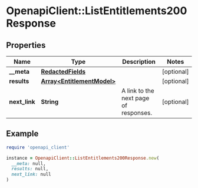 # OpenapiClient::ListEntitlements200Response

## Properties

| Name | Type | Description | Notes |
| ---- | ---- | ----------- | ----- |
| **__meta** | [**RedactedFields**](RedactedFields.md) |  | [optional] |
| **results** | [**Array&lt;EntitlementModel&gt;**](EntitlementModel.md) |  | [optional] |
| **next_link** | **String** | A link to the next page of responses. | [optional] |

## Example

```ruby
require 'openapi_client'

instance = OpenapiClient::ListEntitlements200Response.new(
  __meta: null,
  results: null,
  next_link: null
)
```

